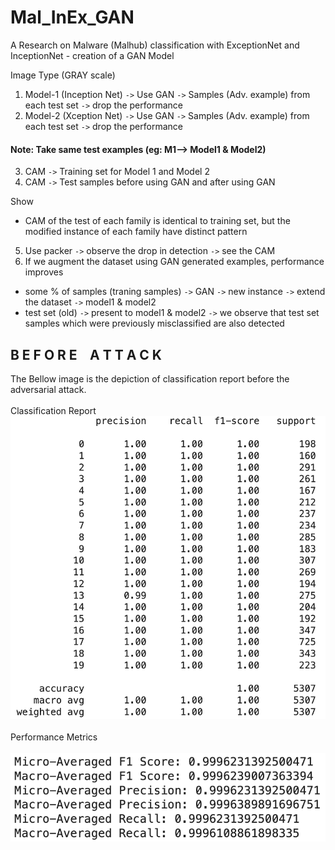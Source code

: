 # Mal_InEx_GAN
 A Research on Malware (Malhub) classification with ExceptionNet and InceptionNet - creation of a GAN Model  

Image Type (GRAY scale)

1. Model-1 (Inception Net) `->` Use GAN `->` Samples (Adv. example) from each test set `->` drop the performance
2. Model-2 (Xception Net)  `->` Use GAN `->` Samples (Adv. example) from each test set `->` drop the performance

#### Note: Take same test examples (eg: M1--> Model1 & Model2) </br>

3. CAM `->` Training set for Model 1 and Model 2 </br>
4. CAM `->` Test samples before using GAN and after using GAN

Show
* CAM of the test of each family is identical to training set, but the modified instance of each family have distinct pattern

5. Use packer `->` observe the drop in detection `->` see the CAM
6. If we augment the dataset using GAN generated examples, performance improves </br>
* some % of samples (traning samples) `->` GAN `->` new instance `->` extend the dataset `->` model1 & model2 </br>
* test set (old) `->` present to model1 & model2 `->` we observe that test set samples which were previously misclassified are also detected

## B E F O R E  &ensp; A T T A C K

The Bellow image is the depiction of classification report before the adversarial attack. <br/>
<br/>
Classification Report 
<br/>
<img src="results/CR_BeforeAttack.png" alt="ClassificationReport" width="512">
<br/>
<br/>
Performance Metrics
<br/>
<br/>
<img src="results/result.png" alt="ClassificationReport" width="512">
<br/>
